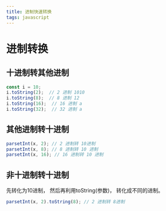 ```yaml
---
title: 进制快速转换
tags: javascript
---
```

# 进制转换

## 十进制转其他进制

```javascript
const i = 10;
i.toString(2);  // 2 进制 1010
i.toString(8);  // 8 进制 12
i.toString(16);  // 16 进制 a
i.toString(32);  // 32 进制 a

```

## 其他进制转十进制

```javascript
parsetInt(x, 2); // 2 进制转 10进制
parsetInt(x, 8); // 8 进制转 10 进制
parsetInt(x, 16); // 16 进制转 10 进制

```

## 非十进制转十进制

先转化为10进制， 然后再利用toString(参数)， 转化成不同的进制。

```javascript
parsetInt(x, 2).toString(8); // 2 进制转 8进制
```